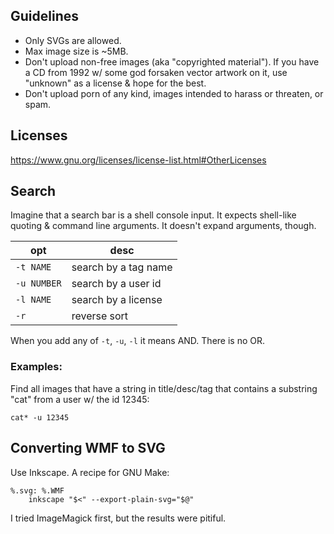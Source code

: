 ## Guidelines

* Only SVGs are allowed.
* Max image size is ~5MB.
* Don't upload non-free images (aka "copyrighted material"). If you
  have a CD from 1992 w/ some god forsaken vector artwork on it, use
  "unknown" as a license & hope for the best.
* Don't upload porn of any kind, images intended to harass or
  threaten, or spam.

## Licenses

https://www.gnu.org/licenses/license-list.html#OtherLicenses

## Search

Imagine that a search bar is a shell console input. It expects
shell-like quoting & command line arguments. It doesn't expand
arguments, though.

| opt         | desc                 |
| ----------- | -------------------- |
| `-t NAME`   | search by a tag name |
| `-u NUMBER` | search by a user id  |
| `-l NAME`   | search by a license  |
| `-r`        | reverse sort         |

When you add any of `-t`, `-u`, `-l` it means AND. There is no OR.

### Examples:

Find all images that have a string in title/desc/tag that contains a
substring "cat" from a user w/ the id 12345:

    cat* -u 12345

## Converting WMF to SVG

Use Inkscape. A recipe for GNU Make:

~~~
%.svg: %.WMF
	inkscape "$<" --export-plain-svg="$@"
~~~

I tried ImageMagick first, but the results were pitiful.
